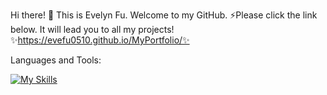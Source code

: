 Hi there! 👋 This is Evelyn Fu. Welcome to my GitHub. 
⚡Please click the link below. It will lead you to all my projects! 
✨https://evefu0510.github.io/MyPortfolio/✨


Languages and Tools: 

[![My Skills](https://skillicons.dev/icons?i=java,python,cs,cpp,php,mysql,html,css,js,bootstrap,svg,php,vscode,github,dotnet,eclipse,idea,ps)](https://skillicons.dev/icons?)
